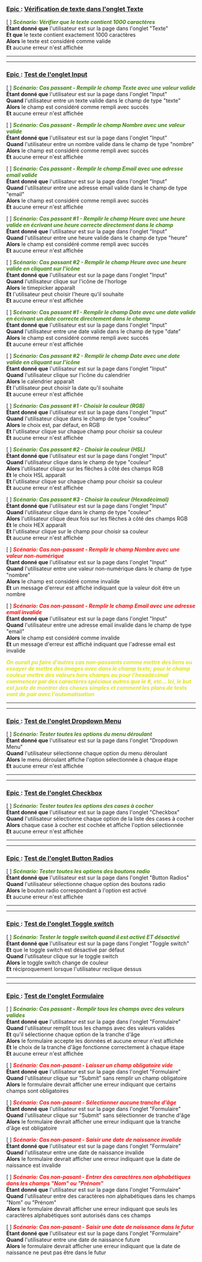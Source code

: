 <u><h3> Epic </u >: <u> Vérification de texte dans l'onglet Texte </h3></u>


[ ] <span style = "color:#3C830C">***Scénario: Vérifier que le texte contient 1000 caractères*** </span><br>
**Étant donné que** l'utilisateur est sur la page dans l'onglet "Texte" <br>
**Et que** le texte contient exactement 1000 caractères <br>
**Alors** le texte est considéré comme valide <br>
**Et** aucune erreur n'est affichée

---
---

<h3><u> Epic </u> : <u> Test de l'onglet Input </u></h3>

[ ] <span style = "color:#3C830C">***Scénario: Cas passant - Remplir le champ Texte avec une valeur valide*** </span> <br>
**Étant donné que** l'utilisateur est sur la page dans l'onglet "Input" <br>
**Quand** l'utilisateur entre un texte valide dans le champ de type "texte" <br>
**Alors** le champ est considéré comme rempli avec succès <br>
**Et** aucune erreur n'est affichée 

[ ] <span style = "color:#3C830C">***Scénario: Cas passant - Remplir le champ Nombre avec une valeur valide*** </span> <br>
**Étant donné que** l'utilisateur est sur la page dans l'onglet "Input" <br>
**Quand** l'utilisateur entre un nombre valide dans le champ de type "nombre" <br>
**Alors** le champ est considéré comme rempli avec succès <br>
**Et** aucune erreur n'est affichée 

[ ] <span style = "color:#3C830C">***Scénario: Cas passant - Remplir le champ Email avec une adresse email valide*** </span> <br>
**Étant donné que** l'utilisateur est sur la page dans l'onglet "Input" <br>
**Quand** l'utilisateur entre une adresse email valide dans le champ de type "email" <br>
**Alors** le champ est considéré comme rempli avec succès <br>
**Et** aucune erreur n'est affichée

[ ] <span style = "color:#3C830C">***Scénario: Cas passant #1 - Remplir le champ Heure avec une heure valide en écrivant une heure correcte directement dans le champ*** </span> <br>
**Étant donné que** l'utilisateur est sur la page dans l'onglet "Input" <br>
**Quand** l'utilisateur entre une heure valide dans le champ de type "heure" <br>
**Alors** le champ est considéré comme rempli avec succès <br>
**Et** aucune erreur n'est affichée

[ ] <span style = "color:#3C830C">***Scénario: Cas passant #2 - Remplir le champ Heure avec une heure valide en cliquant sur l'icône*** </span> <br>
**Étant donné que** l'utilisateur est sur la page dans l'onglet "Input" <br>
**Quand** l'utilisateur clique sur l'icône de l'horloge <br>
**Alors** le timepicker apparaît <br>
**Et** l'utilisateur peut choisir l'heure qu'il souhaite <br>
**Et** aucune erreur n'est affichée

[ ] <span style = "color:#3C830C">***Scénario: Cas passant #1 - Remplir le champ Date avec une date valide en écrivant un date correcte directement dans le champ*** </span> <br>
**Étant donné que** l'utilisateur est sur la page dans l'onglet "Input" <br>
**Quand** l'utilisateur entre une date valide dans le champ de type "date" <br>
**Alors** le champ est considéré comme rempli avec succès <br>
**Et** aucune erreur n'est affichée

[ ] <span style = "color:#3C830C">***Scénario: Cas passant #2 - Remplir le champ Date avec une date valide en cliquant sur l'icône*** </span> <br>
**Étant donné que** l'utilisateur est sur la page dans l'onglet "Input" <br>
**Quand** l'utilisateur clique sur l'icône du calendrier <br>
**Alors** le calendrier apparaît <br>
**Et** l'utilisateur peut choisir la date qu'il souhaite <br>
**Et** aucune erreur n'est affichée

[ ] <span style = "color:#3C830C">***Scénario: Cas passant #1 - Choisir la couleur (RGB)*** </span> <br>
**Étant donné que** l'utilisateur est sur la page dans l'onglet "Input" <br>
**Quand** l'utilisateur clique dans le champ de type "couleur" <br>
**Alors** le choix est, par défaut, en RGB <br>
**Et** l'utilisateur clique sur chaque champ pour choisir sa couleur <br>
**Et** aucune erreur n'est affichée 

[ ] <span style = "color:#3C830C">***Scénario: Cas passant #2 - Choisir la couleur (HSL)*** </span> <br>
**Étant donné que** l'utilisateur est sur la page dans l'onglet "Input" <br>
**Quand** l'utilisateur clique dans le champ de type "couleur" <br>
**Alors** l'utilisateur clique sur les flèches à côté des champs RGB <br>
**Et** le choix HSL apparaît <br>
**Et** l'utilisateur clique sur chaque champ pour choisir sa couleur <br>
**Et** aucune erreur n'est affichée

[ ] <span style = "color:#3C830C">***Scénario: Cas passant #3 - Choisir la couleur (Hexadécimal)*** </span> <br>
**Étant donné que** l'utilisateur est sur la page dans l'onglet "Input" <br>
**Quand** l'utilisateur clique dans le champ de type "couleur" <br>
**Alors** l'utilisateur clique deux fois sur les flèches à côté des champs RGB <br>
**Et** le choix HEX apparaît <br>
**Et** l'utilisateur clique sur le champ pour choisir sa couleur <br>
**Et** aucune erreur n'est affichée

[ ] <span style = "color:#FD0D0D">***Scénario: Cas non-passant - Remplir le champ Nombre avec une valeur non-numérique*** </span> <br>
**Étant donné que** l'utilisateur est sur la page dans l'onglet "Input" <br>
**Quand** l'utilisateur entre une valeur non-numérique dans le champ de type "nombre" <br>
**Alors** le champ est considéré comme invalide <br>
**Et** un message d'erreur est affiché indiquant que la valeur doit être un nombre 

[ ] <span style = "color:#FD0D0D">***Scénario: Cas non-passant - Remplir le champ Email avec une adresse email invalide*** </span> <br>
**Étant donné que** l'utilisateur est sur la page dans l'onglet "Input" <br>
**Quand** l'utilisateur entre une adresse email invalide dans le champ de type "email" <br>
**Alors** le champ est considéré comme invalide <br>
**Et** un message d'erreur est affiché indiquant que l'adresse email est invalide

<span style = "color:#DFE218">***On aurait pu faire d'autres cas non-passants comme mettre des liens ou essayer de mettre des images avec dans le champ texte; pour le champ couleur mettre des valeurs hors champs ou pour l'hexadécimal commencer par des caractères spéciaux autres que le #, etc... Ici, le but est juste de montrer des choses simples et comment les plans de tests vont de pair avec l'automatisation*** </span> <br>

---
---

<h3><u> Epic </u> : <u> Test de l'onglet Dropdown Menu </u></h3>

[ ] <span style="color:#3C830C">***Scénario: Tester toutes les options du menu déroulant*** </span> <br>
**Étant donné que** l'utilisateur est sur la page dans l'onglet "Dropdown Menu" <br>
**Quand** l'utilisateur sélectionne chaque option du menu déroulant <br>
**Alors** le menu déroulant affiche l'option sélectionnée à chaque étape <br>
**Et** aucune erreur n'est affichée 

---
---

<h3><u> Epic </u> : <u> Test de l'onglet Checkbox </u></h3>

[ ] <span style="color:#3C830C">***Scénario: Tester toutes les options des cases à cocher*** </span> <br>
**Étant donné que** l'utilisateur est sur la page dans l'onglet "Checkbox" <br>
**Quand** l'utilisateur sélectionne chaque option de la liste des cases à cocher <br>
**Alors** chaque case à cocher est cochée et affiche l'option sélectionnée <br>
**Et** aucune erreur n'est affichée 

---
---

<h3><u> Epic </u> : <u> Test de l'onglet Button Radios </u></h3>

[ ] <span style="color:#3C830C">***Scénario: Tester toutes les options des boutons radio*** </span> <br>
**Étant donné que** l'utilisateur est sur la page dans l'onglet "Button Radios" <br>
**Quand** l'utilisateur sélectionne chaque option des boutons radio <br>
**Alors** le bouton radio correspondant à l'option est activé <br>
**Et** aucune erreur n'est affichée 

---
---

<h3><u> Epic </u> : <u> Test de l'onglet Toggle switch </u></h3>

[ ] <span style="color:#3C830C">***Scénario: Tester le toggle switch quand il est activé ET désactivé*** </span> <br>
**Étant donné que** l'utilisateur est sur la page dans l'onglet "Toggle switch" <br>
**Et** que le toggle switch est désactivé par défaut <br>
**Quand** l'utilisateur clique sur le toggle switch <br>
**Alors** le toggle switch change de couleur <br>
**Et** réciproquement lorsque l'utilisateur reclique dessus 

---
---

<h3><u> Epic </u> : <u> Test de l'onglet Formulaire </u></h3>

[ ] <span style="color:#3C830C">***Scénario: Cas passant - Remplir tous les champs avec des valeurs valides*** </span> <br>
**Étant donné que** l'utilisateur est sur la page dans l'onglet "Formulaire" <br>
**Quand** l'utilisateur remplit tous les champs avec des valeurs valides <br>
**Et** qu'il sélectionne chaque option de la tranche d'âge <br>
**Alors** le formulaire accepte les données et aucune erreur n'est affichée <br>
**Et** le choix de la tranche d'âge fonctionne correctement à chaque étape <br>
**Et** aucune erreur n'est affichée

[ ] <span style="color:#FD0D0D;">***Scénario: Cas non-pasant - Laisser un champ obligatoire vide*** </span> <br>
**Étant donné que** l'utilisateur est sur la page dans l'onglet "Formulaire" <br>
**Quand** l'utilisateur clique sur "Submit" sans remplir un champ obligatoire <br>
**Alors** le formulaire devrait afficher une erreur indiquant que certains champs sont obligatoires <br>


[ ] <span style="color:#FD0D0D;">***Scénario: Cas non-pasant - Sélectionner aucune tranche d'âge*** </span> <br>
**Étant donné que** l'utilisateur est sur la page dans l'onglet "Formulaire" <br>
**Quand** l'utilisateur clique sur "Submit" sans sélectionner de tranche d'âge <br>
**Alors** le formulaire devrait afficher une erreur indiquant que la tranche d'âge est obligatoire <br>


[ ] <span style="color:#FD0D0D;">***Scénario: Cas non-pasant - Saisir une date de naissance invalide*** </span> <br>
**Étant donné que** l'utilisateur est sur la page dans l'onglet "Formulaire" <br>
**Quand** l'utilisateur entre une date de naissance invalide <br>
**Alors** le formulaire devrait afficher une erreur indiquant que la date de naissance est invalide <br>


[ ] <span style="color:#FD0D0D;">***Scénario: Cas non-pasant - Entrer des caractères non alphabétiques dans les champs "Nom" ou "Prénom"*** </span> <br>
**Étant donné que** l'utilisateur est sur la page dans l'onglet "Formulaire" <br>
**Quand** l'utilisateur entre des caractères non alphabétiques dans les champs "Nom" ou "Prénom" <br>
**Alors** le formulaire devrait afficher une erreur indiquant que seuls les caractères alphabétiques sont autorisés dans ces champs <br>


[ ] <span style="color:#FD0D0D;">***Scénario: Cas non-pasant - Saisir une date de naissance dans le futur*** </span> <br>
**Étant donné que** l'utilisateur est sur la page dans l'onglet "Formulaire" <br>
**Quand** l'utilisateur entre une date de naissance future <br>
**Alors** le formulaire devrait afficher une erreur indiquant que la date de naissance ne peut pas être dans le futur <br>